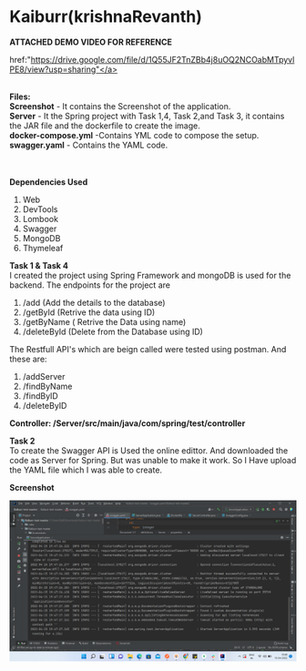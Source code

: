 # Kaiburr(krishnaRevanth)


<b>ATTACHED DEMO VIDEO FOR REFERENCE</b><br/>

<a>href:"https://drive.google.com/file/d/1Q55JF2TnZBb4j8uOQ2NCOabMTpyvlPE8/view?usp=sharing"</a><br><br>





<b>Files:</b><br/>
<b>Screenshot</b> - It contains the Screenshot of the application.<br/>
<b>Server</b> - It the Spring project with Task 1,4, Task 2,and Task 3, it contains the JAR file and the dockerfile to create the image.<br/>
<b>docker-compose.yml</b> -Contains YML code to compose the setup. <br/>
<b>swagger.yaml</b> - Contains the YAML code.<br/>
<br/><br/>

<b>Dependencies Used</b><br/>
1. Web<br/>
2. DevTools<br/>
3. Lombook<br/>
4. Swagger<br/>
5. MongoDB<br/>
6. Thymeleaf<br/>

<b>Task 1 & Task 4</b><br>
I created the project using Spring Framework and mongoDB is used  for the backend. The endpoints for the project are <br/>
1. /add (Add the details to the database) <br/>
2. /getById (Retrive the data using ID) <br/>
3. /getByName ( Retrive the Data using name) <br/>
4. /deleteById (Delete from the Database using ID) <br/>

The Restfull API's which are beign called were tested using postman. And these are:<br/>
1. /addServer <br/>
2. /findByName <br/>
3. /findByID <br/>
4. /deleteByID <br/>

<b>Controller: /Server/src/main/java/com/spring/test/controller</b><br/>

<b> Task 2 </b></br>
To create the Swagger API is Used the online edittor. And downloaded the code as Server for Spring. But was unable to make it work. So I Have upload the YAML file which I was able to create. </br>

<b>Screenshot</b><br>

<img src="Screenshots/Docker/Screenshot (174).png"> <br/>
